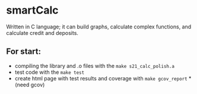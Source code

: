 # smartCalc
Written in C language; it can build graphs, calculate complex functions, and calculate credit and deposits.

## For start:
- compiling the library and .o files with the `make s21_calc_polish.a`
- test code with the `make test`
- create html page with test results and coverage with `make gcov_report` *(need gcov)
